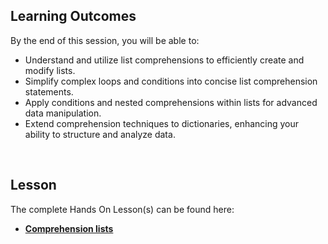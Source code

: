 <!-- # Comprehension lists -->

## Learning Outcomes

By the end of this session, you will be able to:

- Understand and utilize list comprehensions to efficiently create and modify lists.
- Simplify complex loops and conditions into concise list comprehension statements.
- Apply conditions and nested comprehensions within lists for advanced data manipulation.
- Extend comprehension techniques to dictionaries, enhancing your ability to structure and analyze data.

<br>

## Lesson

The complete Hands On Lesson(s) can be found here: 
- **[Comprehension lists](https://github.com/ironhack-edu/ai-school-py-public-nbs/blob/master/3%20-%20Comprehension%20lists.ipynb)**